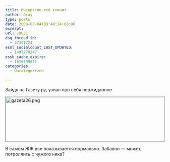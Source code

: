 ```yaml
---
title: Интересно всё глючит
author: Gray
type: posts
date: 2009-08-04T09:48:24+00:00
excerpt:
url: /9831
dsq_thread_id:
  - 37341724
esml_socialcount_LAST_UPDATED:
  - 1497270247
essb_cache_expire:
  - 1616599651
categories:
  - Uncategorized

---
```








Зайдя на Газету.ру, узнал про себя неожиданное

<img src="https://i2.wp.com/www.searchengines.ru/blog/gazeta26.png?resize=614%2C140" width="614" height="140" alt="gazeta26.png" style="border:1px #000000 dotted;" data-recalc-dims="1" /> 

В самом ЖЖ все показывается нормально. Забавно &#8212; может, потроллить с чужого ника?